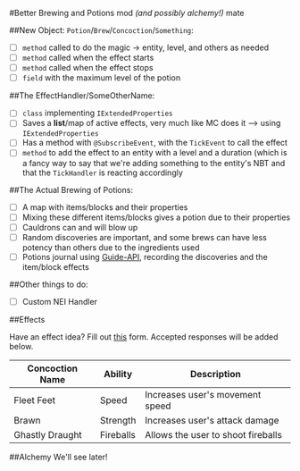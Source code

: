 #Better Brewing and Potions mod *(and possibly alchemy!)* mate

##New Object: `Potion`/`Brew`/`Concoction`/`Something`:
- [ ] `method` called to do the magic -> entity, level, and others as needed
- [ ] `method` called when the effect starts
- [ ] `method` called when the effect stops
- [ ] `field` with the maximum level of the potion

##The EffectHandler/SomeOtherName:
- [ ] `class` implementing `IExtendedProperties`
- [ ] Saves a **list**/map of active effects, very much like MC does it --> using `IExtendedProperties`
- [ ] Has a method with `@SubscribeEvent`, with the `TickEvent` to call the effect
- [ ] `method` to add the effect to an entity with a level and a duration (which is a fancy way to say that we're adding something to the entity's NBT and that the `TickHandler` is reacting accordingly

##The Actual Brewing of Potions:
- [ ] A map with items/blocks and their properties
- [ ] Mixing these different items/blocks gives a potion due to their properties
- [ ] Cauldrons can and will blow up
- [ ] Random discoveries are important, and some brews can have less potency than others due to the ingredients used
- [ ] Potions journal using [Guide-API](https://github.com/TeamAmeriFrance/Guide-API), recording the discoveries and the item/block effects

##Other things to do:

- [ ] Custom NEI Handler

##Effects

Have an effect idea? Fill out [this](http://goo.gl/forms/FiPc7Kkyhs) form. Accepted responses will be added below.

**Concoction Name** | **Ability** | **Description**
------------ | ------------- | -------------
Fleet Feet | Speed | Increases user's movement speed
Brawn | Strength | Increases user's attack damage
Ghastly Draught | Fireballs | Allows the user to shoot fireballs

##Alchemy
We'll see later!
